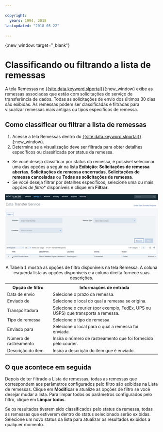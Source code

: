 ```yaml
---

copyright:
  years: 1994, 2018
lastupdated: "2018-05-22"

---
```

{:new_window: target="_blank"}

# Classificando ou filtrando a lista de remessas

A tela Remessas no [{{site.data.keyword.slportal}}](https://control.softlayer.com/){:new_window} exibe as remessas associadas que estão com solicitações do serviço de transferência de dados. Todas as solicitações de envio dos últimos 30 dias são exibidas. As remessas podem ser classificadas e filtradas para visualizar remessas mais antigas ou tipos específicos de remessa. 

## Como classificar ou filtrar a lista de remessas

1. Acesse a tela Remessas dentro do [{{site.data.keyword.slportal}}](https://control.softlayer.com/){:new_window}. 
2. Determine se a visualização deve ser filtrada para obter detalhes específicos ou classificada por status da remessa.
  - Se você deseja classificar por status da remessa, é possível selecionar uma das opções a seguir na lista **Exibição**: **Solicitações de remessa abertas**, **Solicitações de remessa encerradas**, **Solicitações de remessa canceladas** ou **Todas as solicitações de remessa**.
  - Se você deseja filtrar por detalhes específicos, selecione uma ou mais *opções de filtro** disponíveis e clique em **Filtrar**.


![Tela Envio do DTS](/images/DTSShipmentScreen.PNG)

<table><caption>A Tabela 1 mostra as opções de filtro disponíveis na tela Remessa. A coluna esquerda lista as opções disponíveis e a coluna direita fornece suas descrições.</caption>
<tr><th>Opção de filtro</th><th>Informações de entrada</th></tr>
<tr><td>Data de envio</td><td>Selecione o prazo da remessa.</td></tr>
<tr><td>Enviado de</td><td>Selecione o local do qual a remessa se origina.</td></tr>
<tr><td>Transportadora</td><td>Selecione o courier (por exemplo, FedEx, UPS ou USPS) que transporta a remessa.</td></tr>
<tr><td>Tipo de remessa</td><td>Selecione o tipo de remessa.</td></tr>
<tr><td>Enviado para</td><td>Selecione o local para o qual a remessa foi enviada.</td></tr>
<tr><td>Número de rastreamento</td><td>Insira o número de rastreamento que foi fornecido pelo courier.</td></tr>
<tr><td>Descrição do item</td><td>Insira a descrição do item que é enviado.</td></tr>
</table>


## O que acontece em seguida

Depois de ter filtrado a Lista de remessas, todas as remessas que correspondem aos parâmetros configurados pelo filtro são exibidas na Lista de remessas. Clique em **Modificar** e atualize as opções de filtro se você desejar mudar a lista. Para limpar todos os parâmetros configurados pelo filtro, clique em **Limpar todos**. 

Se os resultados tiverem sido classificados pelo status da remessa, todas as remessas que estiverem dentro do status selecionado serão exibidas. Selecione um novo status da lista para atualizar os resultados exibidos a qualquer momento.
